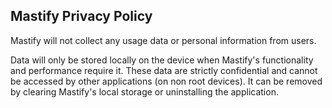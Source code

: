 ## Mastify Privacy Policy

Mastify will not collect any usage data or personal information from users.

Data will only be stored locally on the device when Mastify's functionality and performance require it. These data are strictly confidential and cannot be accessed by other applications (on non root devices). 
It can be removed by clearing Mastify's local storage or uninstalling the application.
